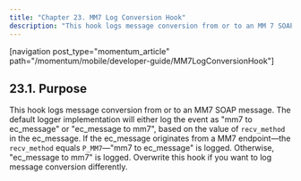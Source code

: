 ```yaml
---
title: "Chapter 23. MM7 Log Conversion Hook"
description: "This hook logs message conversion from or to an MM 7 SOAP message The default logger implementation will either log the event as mm 7 to ec message or ec message to mm 7 based on the value of recv method in the ec message If the ec message originates..."
---
```


[navigation post_type="momentum_article" path="/momentum/mobile/developer-guide/MM7LogConversionHook"]

## <a name="MM7LogConversionHook.purpose"></a> 23.1. Purpose

This hook logs message conversion from or to an MM7 SOAP message. The default logger implementation will either log the event as "mm7 to ec_message" or "ec_message to mm7", based on the value of `recv_method` in the ec_message. If the ec_message originates from a MM7 endpoint—the `recv_method` equals `P_MM7`—"mm7 to ec_message" is logged. Otherwise, "ec_message to mm7" is logged. Overwrite this hook if you want to log message conversion differently.